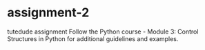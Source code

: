 # assignment-2
tutedude assignment
Follow the Python course - Module 3: Control Structures in Python for additional guidelines and examples.

